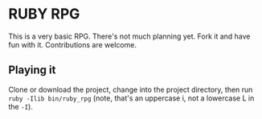 RUBY RPG
========

This is a very basic RPG. There's not much planning yet. Fork it and have fun with it.
Contributions are welcome.



Playing it
----------

Clone or download the project, change into the project directory, then
run `ruby -Ilib bin/ruby_rpg` (note, that's an uppercase i, not a lowercase L in the `-I`).

